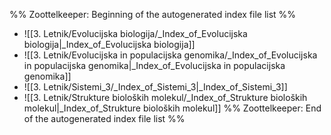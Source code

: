 %% Zoottelkeeper: Beginning of the autogenerated index file list  %%
-  ![[3. Letnik/Evolucijska biologija/_Index_of_Evolucijska biologija|_Index_of_Evolucijska biologija]]
-  ![[3. Letnik/Evolucijska in populacijska genomika/_Index_of_Evolucijska in populacijska genomika|_Index_of_Evolucijska in populacijska genomika]]
-  ![[3. Letnik/Sistemi_3/_Index_of_Sistemi_3|_Index_of_Sistemi_3]]
-  ![[3. Letnik/Strukture bioloških molekul/_Index_of_Strukture bioloških molekul|_Index_of_Strukture bioloških molekul]]
%% Zoottelkeeper: End of the autogenerated index file list  %%
